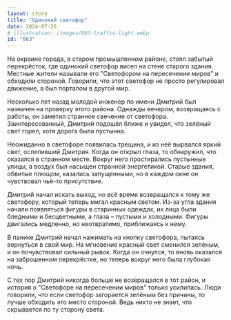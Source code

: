 ```yaml
---
layout: story
title: "Одинокий светофор"
date: 2024-07-26
# illustration: /images/063-traffic-light.webp
id: "063"
---
```


На окраине города, в старом промышленном районе, стоял забытый перекрёсток, где одинокий светофор висел на стене старого здания. Местные жители называли его "Светофором на пересечении миров" и обходили стороной. Говорили, что этот светофор не просто регулировал движение, а был порталом в другой мир.

Несколько лет назад молодой инженер по имени Дмитрий был назначен на проверку этого района. Однажды вечером, возвращаясь с работы, он заметил странное свечение от светофора. Заинтересованный, Дмитрий подошёл ближе и увидел, что зелёный свет горел, хотя дорога была пустынна.

Неожиданно в светофоре появилась трещина, и из неё вырвался яркий свет, ослепивший Дмитрия. Когда он открыл глаза, то обнаружил, что оказался в странном месте. Вокруг него простирались пустынные улицы, а воздух был насыщен странной энергетикой. Старые здания, обвитые плющом, казались запущенными, но в каждом окне он чувствовал чьё-то присутствие.

Дмитрий начал искать выход, но всё время возвращался к тому же светофору, который теперь мигал красным светом. Из-за угла здания начали появляться фигуры в старинных одеждах, их лица были бледными и бесцветными, а глаза – пустыми и холодными. Фигуры двигались медленно, но неотвратимо, приближаясь к нему.

В панике Дмитрий начал нажимать на кнопку светофора, пытаясь вернуться в свой мир. На мгновение красный свет сменился зелёным, и он почувствовал сильный рывок. Когда он очнулся, то вновь оказался на заброшенном перекрёстке, но теперь вокруг него была глубокая ночь.

С тех пор Дмитрий никогда больше не возвращался в тот район, и история о "Светофоре на пересечении миров" только усилилась. Люди говорили, что если светофор загорается зелёным без причины, то лучше обходить это место стороной. Ведь никто не знает, что скрывается по ту сторону света.